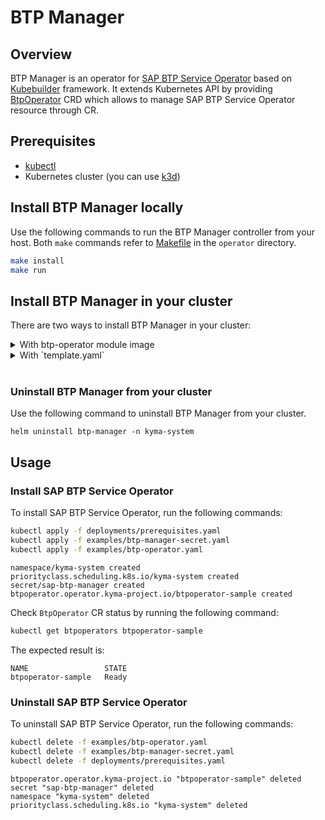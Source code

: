 # BTP Manager

## Overview

BTP Manager is an operator for [SAP BTP Service Operator](https://github.com/SAP/sap-btp-service-operator) based on [Kubebuilder](https://github.com/kubernetes-sigs/kubebuilder) framework. It extends Kubernetes API by providing [BtpOperator](https://github.com/kyma-project/btp-manager/blob/main/operator/config/crd/bases/operator.kyma-project.io_btpoperators.yaml) CRD which allows to manage SAP BTP Service Operator resource through CR.

## Prerequisites

- [kubectl](https://kubernetes.io/docs/tasks/tools/install-kubectl/)
- Kubernetes cluster (you can use [k3d](https://k3d.io)) 

## Install BTP Manager locally

Use the following commands to run the BTP Manager controller from your host. Both `make` commands refer to [Makefile](./Makefile) in the `operator` directory.

```sh
make install
make run
```

## Install BTP Manager in your cluster

There are two ways to install BTP Manager in your cluster:

<details>
<summary>With btp-operator module image</summary>

Use the following command to download and install BTP manager from OCI Image in your cluster.

```shell
./hack/run_module_image.sh europe-docker.pkg.dev/kyma-project/prod/unsigned/component-descriptors/kyma.project.io/module/btp-operator:v0.2.3
```
> **NOTE:** Before using the script, you must install [Helm](https://github.com/helm/helm#install), [skopeo](https://github.com/containers/skopeo) and [jq](https://github.com/stedolan/jq).
>
> </details>

<details>
<summary>With `template.yaml`</summary>

To install BTP Manager using a template file (the output of the [kyma alpha create module](https://github.com/kyma-project/cli/blob/main/docs/gen-docs/kyma_alpha_create_module.md) command) in your cluster, use the following command:

```shell
./hack/run_template.sh https://github.com/kyma-project/btp-manager/releases/download/0.2.3/template.yaml
```

> **NOTE:** Before using the script, you must install [Helm](https://github.com/helm/helm#install), [skopeo](https://github.com/containers/skopeo), [jq](https://github.com/stedolan/jq) and [yq](https://github.com/mikefarah/yq).
>
> </details>
> <br>

### Uninstall BTP Manager from your cluster  

Use the following command to uninstall BTP Manager from your cluster.
```shell
helm uninstall btp-manager -n kyma-system
```

## Usage

### Install SAP BTP Service Operator

To install SAP BTP Service Operator, run the following commands:
```sh
kubectl apply -f deployments/prerequisites.yaml
kubectl apply -f examples/btp-manager-secret.yaml
kubectl apply -f examples/btp-operator.yaml
```
```
namespace/kyma-system created
priorityclass.scheduling.k8s.io/kyma-system created
secret/sap-btp-manager created
btpoperator.operator.kyma-project.io/btpoperator-sample created
```

Check `BtpOperator` CR status by running the following command:
```sh
kubectl get btpoperators btpoperator-sample
```

The expected result is:
```
NAME                 STATE
btpoperator-sample   Ready
```

### Uninstall SAP BTP Service Operator

To uninstall SAP BTP Service Operator, run the following commands:
```sh
kubectl delete -f examples/btp-operator.yaml
kubectl delete -f examples/btp-manager-secret.yaml
kubectl delete -f deployments/prerequisites.yaml
```
```
btpoperator.operator.kyma-project.io "btpoperator-sample" deleted
secret "sap-btp-manager" deleted
namespace "kyma-system" deleted
priorityclass.scheduling.k8s.io "kyma-system" deleted
```
